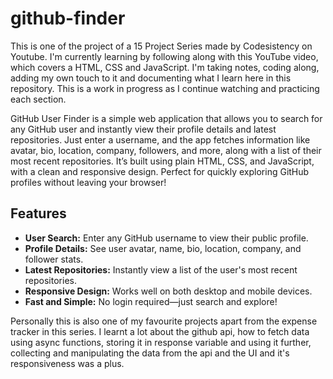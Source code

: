 # github-finder

This is one of the project of a 15 Project Series made by Codesistency on Youtube. I'm currently learning by following along with this YouTube video, which covers a HTML, CSS and JavaScript. I'm taking notes, coding along, adding my own touch to it and documenting what I learn here in this repository. This is a work in progress as I continue watching and practicing each section.

GitHub User Finder is a simple web application that allows you to search for any GitHub user and instantly view their profile details and latest repositories. Just enter a username, and the app fetches information like avatar, bio, location, company, followers, and more, along with a list of their most recent repositories. It’s built using plain HTML, CSS, and JavaScript, with a clean and responsive design. Perfect for quickly exploring GitHub profiles without leaving your browser!

## Features

- **User Search:** Enter any GitHub username to view their public profile.
- **Profile Details:** See user avatar, name, bio, location, company, and follower stats.
- **Latest Repositories:** Instantly view a list of the user's most recent repositories.
- **Responsive Design:** Works well on both desktop and mobile devices.
- **Fast and Simple:** No login required—just search and explore!

Personally this is also one of my favourite projects apart from the expense tracker in this series. I learnt a lot about the github api, how to fetch data using async functions, storing it in response variable and using it further, collecting and manipulating the data from the api and the UI and it's responsiveness was a plus.  
